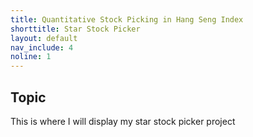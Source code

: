 ```yaml
---
title: Quantitative Stock Picking in Hang Seng Index
shorttitle: Star Stock Picker
layout: default
nav_include: 4
noline: 1
---
```


## Topic

This is where I will display my star stock picker project
